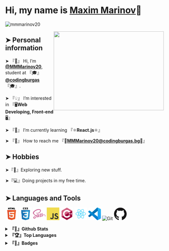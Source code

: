 # Hi, my name is [Maxim Marinov](https://github.com/mmmarinov20/)👋

<p align="left"> <img src="https://komarev.com/ghpvc/?username=mmmarinov20&label=Profile%20views&color=0e75b6&style=flat" alt="mmmarinov20" /> </p>

<img align="right" height="250" width="350" alt="" src="https://media.giphy.com/media/RbDKaczqWovIugyJmW/giphy.gif" />


<h2>➤ Personal information</h2>

➤ 『👋』 Hi, I’m <strong><a href="https://github.com/MMMarinov20/MMMarinov20/">@MMMarinov20</a></strong>, student at 『🎓』<strong><a href="https://www.codingburgas.bg/">@codingburgas</a></strong>『🎓』.

➤ 『💡』 I’m interested in 『🖥️<strong>Web Developing, Front-end</strong>🖥️』

➤ 『📄』 I’m currently learning 『⚛️<strong>React.js</strong>⚛️』

➤ 『📩』 How to reach me 『📜<strong>MMMarinov20@codingburgas.bg</strong>📜』

<h2>➤ Hobbies</h2>

➤『🎩』Exploring new stuff.

➤『💻』Doing projects in my free time.

<h2> ➤ Languages and Tools</h2>

<p align="left">
<img alt="HTML5" width="40px" src="https://raw.githubusercontent.com/devicons/devicon/master/icons/html5/html5-original-wordmark.svg" >
<img alt="CSS3" width="40px" src="https://raw.githubusercontent.com/github/explore/80688e429a7d4ef2fca1e82350fe8e3517d3494d/topics/css/css.png" >
<img alt="SASS" width="40px" src="https://raw.githubusercontent.com/github/explore/80688e429a7d4ef2fca1e82350fe8e3517d3494d/topics/sass/sass.png" >
<img alt="JavaScript" width="40px"  src="https://raw.githubusercontent.com/github/explore/80688e429a7d4ef2fca1e82350fe8e3517d3494d/topics/javascript/javascript.png" >
<img alt="CPP" width="40px" src="https://raw.githubusercontent.com/devicons/devicon/master/icons/cplusplus/cplusplus-original.svg" >
<img alt="React" width="40px"  src="https://raw.githubusercontent.com/github/explore/80688e429a7d4ef2fca1e82350fe8e3517d3494d/topics/react/react.png" >
<img alt="Visual Studio Code" width="40px" src="https://raw.githubusercontent.com/github/explore/80688e429a7d4ef2fca1e82350fe8e3517d3494d/topics/visual-studio-code/visual-studio-code.png">
<img  alt="Git" width="40px" src="https://www.vectorlogo.zone/logos/git-scm/git-scm-icon.svg" >
<img  alt="GitHub" width="40px" src="https://raw.githubusercontent.com/github/explore/78df643247d429f6cc873026c0622819ad797942/topics/github/github.png" >
</p>

<details>	
  <summary><b> 『🚀』Github Stats</b></summary>
<p>&nbsp;<img align="center" src="https://github-readme-stats.vercel.app/api?username=mmmarinov20&show_icons=true&theme=dark&title_color=e61919&text_color=d3368a&locale=en" alt="mmmarinov20" /></p>
</details>

<details>	
  <summary><b> 『🏆』Top Languages</b></summary>
<p><img align="left" src="https://github-readme-stats.vercel.app/api/top-langs?username=mmmarinov20&show_icons=true&theme=dark&title_color=ce1c1c&text_color=ce1c8d&locale=en&layout=compact" alt="mmmarinov20" /></p>
</details>

<details style = "display: inline;">
  <summary><b> 『🥇』Badges</b></summary>
  <br />
<a href ="https://www.credly.com/earner/earned/badge/8248a668-6452-4f76-baea-3c5fe95f37dd"><img align="left" alt="Excel" width="100px" src="https://images.credly.com/size/680x680/images/241488f4-9110-41aa-804e-51a8f8ba430d/MTA-Introduction_to_Programming_Using_HTML_and_CSS-600x600.png" ></a>
 <a href ="https://www.credly.com/earner/earned/badge/21086c80-81e1-4fe2-99df-deea84d96c30"><img align="left" alt="Word Office 2016" width="100px" src="https://images.credly.com/size/680x680/images/fd092703-61db-4e9f-9c7c-2211d44ca87d/MOS_Word.png" ></a>
  <a href ="https://www.credly.com/earner/earned/badge/42518913-fa0d-4bc2-942e-e09c381602c1"><img align="left" alt="Word Office 2016" width="100px" src="https://images.credly.com/size/340x340/images/d0790dc7-5127-4262-a492-1b60030b0114/MOS_Excel.png" ></a>
  <a href ="https://www.credly.com/earner/earned/badge/fb6adc8e-427a-49f5-9321-d4e03eb86e78"><img align="left" alt="Word Office 2016" width="100px" src="https://images.credly.com/size/340x340/images/ef99b79e-fd54-4eb5-b2a4-bf17e92a4837/ITS-Badges_JavaScript_1200px.png" ></a>
</details>  

